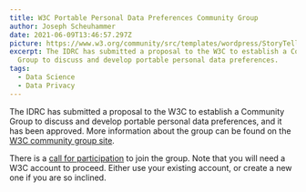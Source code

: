 ```yaml
---
title: W3C Portable Personal Data Preferences Community Group
author: Joseph Scheuhammer
date: 2021-06-09T13:46:57.297Z
picture: https://www.w3.org/community/src/templates/wordpress/StoryTeller/img/svg/cgbg-logo.svg
excerpt: The IDRC has submitted a proposal to the W3C to establish a Community
  Group to discuss and develop portable personal data preferences.
tags:
  - Data Science
  - Data Privacy
---
```

The IDRC has submitted a proposal to the W3C to establish a Community Group to discuss and develop portable personal data preferences, and it has been approved.  More information about the group can be found on the [W3C community group site](https://www.w3.org/community/prtbl-prsnl-prefs/).

There is a [call for participation](https://www.w3.org/community/prtbl-prsnl-prefs/2021/06/14/call-for-participation-in-portable-personal-data-preferences-community-group/) to join the group.  Note that you will need a W3C account to proceed. Either use your existing account, or create a new one if you are so inclined.